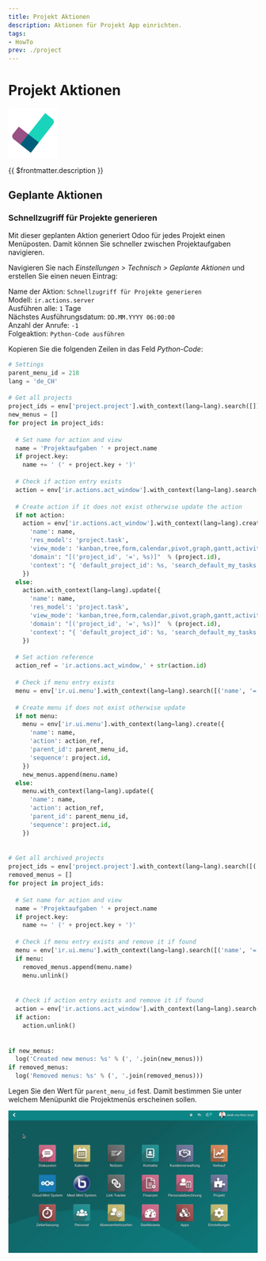 ```yaml
---
title: Projekt Aktionen
description: Aktionen für Projekt App einrichten.
tags:
- HowTo
prev: ./project
---
```

# Projekt Aktionen
![icons_odoo_project](attachments/icons_odoo_project.png)

{{ $frontmatter.description }}

## Geplante Aktionen

### Schnellzugriff für Projekte generieren

Mit dieser geplanten Aktion generiert Odoo für jedes Projekt einen Menüposten. Damit können Sie schneller zwischen Projektaufgaben navigieren.

Navigieren Sie nach *Einstellungen > Technisch > Geplante Aktionen* und erstellen Sie einen neuen Eintrag:

Name der Aktion: `Schnellzugriff für Projekte generieren`\
Modell: `ir.actions.server`\
Ausführen alle: `1` Tage\
Nächstes Ausführungsdatum: `DD.MM.YYYY 06:00:00`\
Anzahl der Anrufe: `-1`\
Folgeaktion: `Python-Code ausführen`

Kopieren Sie die folgenden Zeilen in das Feld *Python-Code*:

```python
# Settings
parent_menu_id = 218
lang = 'de_CH'

# Get all projects
project_ids = env['project.project'].with_context(lang=lang).search([])
new_menus = []
for project in project_ids:

  # Set name for action and view
  name = 'Projektaufgaben ' + project.name
  if project.key:
    name += ' (' + project.key + ')'

  # Check if action entry exists
  action = env['ir.actions.act_window'].with_context(lang=lang).search([('name', '=', name)], limit=1)
 
  # Create action if it does not exist otherwise update the action
  if not action:
    action = env['ir.actions.act_window'].with_context(lang=lang).create({
      'name': name,
      'res_model': 'project.task',
      'view_mode': 'kanban,tree,form,calendar,pivot,graph,gantt,activity,map',
      'domain': "[('project_id', '=', %s)]"  % (project.id),
      'context': "{ 'default_project_id': %s, 'search_default_my_tasks': True }" % (project.id)
    })
  else:
    action.with_context(lang=lang).update({
      'name': name,
      'res_model': 'project.task',
      'view_mode': 'kanban,tree,form,calendar,pivot,graph,gantt,activity,map',
      'domain': "[('project_id', '=', %s)]"  % (project.id),
      'context': "{ 'default_project_id': %s, 'search_default_my_tasks': True }" % (project.id)
    })

  # Set action reference
  action_ref = 'ir.actions.act_window,' + str(action.id)
  
  # Check if menu entry exists
  menu = env['ir.ui.menu'].with_context(lang=lang).search([('name', '=', name)], limit=1)

  # Create menu if does not exist otherwise update
  if not menu:
    menu = env['ir.ui.menu'].with_context(lang=lang).create({
      'name': name,
      'action': action_ref,
      'parent_id': parent_menu_id,
      'sequence': project.id,
    })
    new_menus.append(menu.name)
  else:
    menu.with_context(lang=lang).update({
      'name': name,
      'action': action_ref,
      'parent_id': parent_menu_id,
      'sequence': project.id,
    })


# Get all archived projects
project_ids = env['project.project'].with_context(lang=lang).search([('active','=',False)])
removed_menus = []
for project in project_ids:

  # Set name for action and view
  name = 'Projektaufgaben ' + project.name
  if project.key:
    name += ' (' + project.key + ')'

  # Check if menu entry exists and remove it if found
  menu = env['ir.ui.menu'].with_context(lang=lang).search([('name', '=', name)], limit=1)
  if menu:
    removed_menus.append(menu.name)
    menu.unlink()

    
  # Check if action entry exists and remove it if found
  action = env['ir.actions.act_window'].with_context(lang=lang).search([('name', '=', name)], limit=1)
  if action:
    action.unlink()


if new_menus:
  log('Created new menus: %s' % (', '.join(new_menus)))
if removed_menus:
  log('Removed menus: %s' % (', '.join(removed_menus)))
```

Legen Sie den Wert für `parent_menu_id` fest. Damit bestimmen Sie unter welchem Menüpunkt die Projektmenüs erscheinen sollen.

![Projekt Projektmenu aktualisieren](attachments/Projekt%20Projektmenu%20aktualisieren.gif)